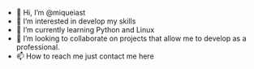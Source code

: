 - 👋 Hi, I’m @miqueiast
- 👀 I’m interested in develop my skills
- 🌱 I’m currently learning Python and Linux
- 💞️ I’m looking to collaborate on projects that allow me to develop as a professional.
- 📫 How to reach me just contact me here

<!---
miqueiast/miqueiast is a ✨ special ✨ repository because its `README.md` (this file) appears on your GitHub profile.
You can click the Preview link to take a look at your changes.
--->
